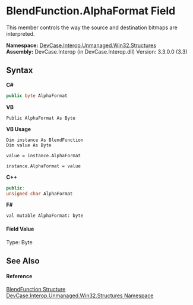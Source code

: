 # BlendFunction.AlphaFormat Field
 

This member controls the way the source and destination bitmaps are interpreted.

**Namespace:**&nbsp;<a href="N_DevCase_Interop_Unmanaged_Win32_Structures">DevCase.Interop.Unmanaged.Win32.Structures</a><br />**Assembly:**&nbsp;DevCase.Interop (in DevCase.Interop.dll) Version: 3.3.0.0 (3.3)

## Syntax

**C#**<br />
``` C#
public byte AlphaFormat
```

**VB**<br />
``` VB
Public AlphaFormat As Byte
```

**VB Usage**<br />
``` VB Usage
Dim instance As BlendFunction
Dim value As Byte

value = instance.AlphaFormat

instance.AlphaFormat = value
```

**C++**<br />
``` C++
public:
unsigned char AlphaFormat
```

**F#**<br />
``` F#
val mutable AlphaFormat: byte
```


#### Field Value
Type: Byte

## See Also


#### Reference
<a href="T_DevCase_Interop_Unmanaged_Win32_Structures_BlendFunction">BlendFunction Structure</a><br /><a href="N_DevCase_Interop_Unmanaged_Win32_Structures">DevCase.Interop.Unmanaged.Win32.Structures Namespace</a><br />